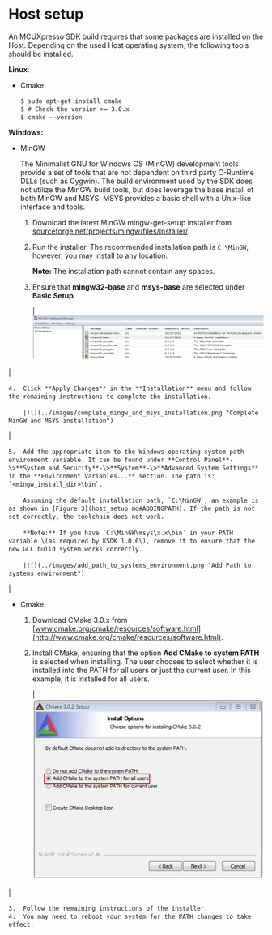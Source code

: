 # Host setup

An MCUXpresso SDK build requires that some packages are installed on the Host. Depending on the used Host operating system, the following tools should be installed.

**Linux**:

-   Cmake

    ```
    $ sudo apt-get install cmake
    $ # Check the version >= 3.0.x
    $ cmake –-version
    ```


**Windows:**

-   MinGW

    The Minimalist GNU for Windows OS \(MinGW\) development tools provide a set of tools that are not dependent on third party C-Runtime DLLs \(such as Cygwin\). The build environment used by the SDK does not utilize the MinGW build tools, but does leverage the base install of both MinGW and MSYS. MSYS provides a basic shell with a Unix-like interface and tools.

    1.  Download the latest MinGW mingw-get-setup installer from [sourceforge.net/projects/mingw/files/Installer/](http://sourceforge.net/projects/mingw/files/Installer/).
    2.  Run the installer. The recommended installation path is `C:\MinGW`, however, you may install to any location.

        **Note:** The installation path cannot contain any spaces.

    3.  Ensure that **mingw32-base** and **msys-base** are selected under **Basic Setup**.

        |![](../images/setup_mingw_and_msys.png "Setup MinGW and MSYS")

|

    4.  Click **Apply Changes** in the **Installation** menu and follow the remaining instructions to complete the installation.

        |![](../images/complete_mingw_and_msys_installation.png "Complete MinGW and MSYS installation")

|

    5.  Add the appropriate item to the Windows operating system path environment variable. It can be found under **Control Panel**-\>**System and Security**-\>**System**-\>**Advanced System Settings** in the **Environment Variables...** section. The path is: `<mingw_install_dir>\bin`.

        Assuming the default installation path, `C:\MinGW`, an example is as shown in [Figure 3](host_setup.md#ADDINGPATH). If the path is not set correctly, the toolchain does not work.

        **Note:** If you have `C:\MinGW\msys\x.x\bin` in your PATH variable \(as required by KSDK 1.0.0\), remove it to ensure that the new GCC build system works correctly.

        |![](../images/add_path_to_systems_environment.png "Add Path to systems environment")

|

-   Cmake

    1.  Download CMake 3.0.x from [www.cmake.org/cmake/resources/software.html](http://www.cmake.org/cmake/resources/software.html).
    2.  Install CMake, ensuring that the option **Add CMake to system PATH** is selected when installing. The user chooses to select whether it is installed into the PATH for all users or just the current user. In this example, it is installed for all users.

        |![](../images/install_cmake.png "Install CMake")

|

    3.  Follow the remaining instructions of the installer.
    4.  You may need to reboot your system for the PATH changes to take effect.

